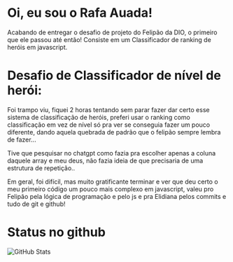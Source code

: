 # Oi, eu sou o Rafa Auada!
 Acabando de entregar o desafio de projeto do Felipão da DIO, o primeiro que ele passou até então! Consiste em um Classificador de ranking de heróis em javascript.



# Desafio de Classificador de nível de herói:

Foi trampo viu, fiquei 2 horas tentando sem parar fazer dar certo esse sistema de classificação de heróis, preferi usar o ranking como classificação em vez de nível só pra ver se conseguia fazer um pouco diferente, dando aquela quebrada de padrão que o felipão sempre lembra de fazer... 

Tive que pesquisar no chatgpt como fazia pra escolher apenas a coluna daquele array e meu deus, não fazia ideia de que precisaria de uma estrutura de repetição.. 

Em geral, foi difícil, mas muito gratificante terminar e ver que deu certo o meu primeiro código um pouco mais complexo em javascript, valeu pro Felipão pela lógica de programação e pelo js e pra Elidiana pelos commits e tudo de git e github!

# Status no github

![GitHub Stats](https://github-readme-stats.vercel.app/api?username=rafaauada&theme=transparent&bg_color=000&border_color=30A3DC&show_icons=true&icon_color=30A3DC&title_color=E94D5F&text_color=FFF)
